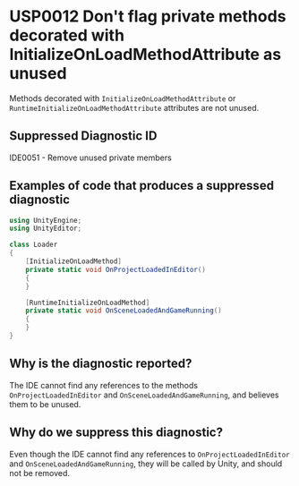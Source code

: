 # USP0012 Don't flag private methods decorated with InitializeOnLoadMethodAttribute as unused

Methods decorated with `InitializeOnLoadMethodAttribute` or `RuntimeInitializeOnLoadMethodAttribute` attributes are not unused.

## Suppressed Diagnostic ID

IDE0051 - Remove unused private members

## Examples of code that produces a suppressed diagnostic
```csharp
using UnityEngine;
using UnityEditor;

class Loader
{
    [InitializeOnLoadMethod]
    private static void OnProjectLoadedInEditor()
    {
    }

    [RuntimeInitializeOnLoadMethod]
    private static void OnSceneLoadedAndGameRunning()
    {
    }
}
```

## Why is the diagnostic reported?

The IDE cannot find any references to the methods `OnProjectLoadedInEditor` and `OnSceneLoadedAndGameRunning`, and believes them to be unused.

## Why do we suppress this diagnostic?

Even though the IDE cannot find any references to `OnProjectLoadedInEditor` and `OnSceneLoadedAndGameRunning`, they will be called by Unity, and should not be removed.